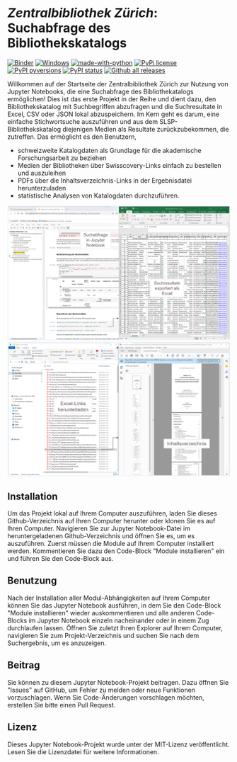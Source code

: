 # *Zentralbibliothek Zürich*: Suchabfrage des Bibliothekskatalogs 

[![Binder](https://mybinder.org/badge_logo.svg)](https://mybinder.org/v2/gh/zb-saml/suche-zb-katalog/main?labpath=Einfache_Suchabfrage_ZB-Katalog.ipynb)
[![Windows](https://svgshare.com/i/ZhY.svg)](https://svgshare.com/i/ZhY.svg)
[![made-with-python](https://img.shields.io/badge/Made%20with-Python-1f425f.svg)](https://www.python.org/)
[![PyPi license](https://badgen.net/pypi/license/pip/)](https://pypi.org/project/pip/)
[![PyPI pyversions](https://img.shields.io/pypi/pyversions/ansicolortags.svg)](https://pypi.python.org/pypi/ansicolortags/)
[![PyPI status](https://img.shields.io/pypi/status/ansicolortags.svg)](https://pypi.python.org/pypi/ansicolortags/)
[![Github all releases](https://img.shields.io/github/downloads/Naereen/StrapDown.js/total.svg)](https://GitHub.com/Naereen/StrapDown.js/releases/)

Willkommen auf der Startseite der Zentralbibliothek Zürich zur Nutzung von Jupyter Notebooks, die eine Suchabfrage des Bibliothekatalogs ermöglichen! Dies ist das erste Projekt in der Reihe und dient dazu, den Bibliothekskatalog mit Suchbegriffen abzufragen und die Suchresultate in Excel, CSV oder JSON lokal abzuspeichern. Im Kern geht es darum, eine einfache Stichwortsuche auszuführen und aus dem SLSP-Bibliothekskatalog diejenigen Medien als Resultate zurückzubekommen, die zutreffen. Das ermöglicht es den Benutzern, 
* schweizweite Katalogdaten als Grundlage für die akademische Forschungsarbeit zu beziehen
* Medien der Bibliotheken über Swisscovery-Links einfach zu bestellen und auszuleihen
* PDFs über die Inhaltsverzeichnis-Links in der Ergebnisdatei herunterzuladen
* statistische Analysen von Katalogdaten durchzuführen.

![screenshot_suchresultat](screenshot_suchresultat.png)
![screenshot_download](screenshot_download.png)

## Installation 

Um das Projekt lokal auf Ihrem Computer auszuführen, laden Sie dieses Github-Verzeichnis auf Ihren Computer herunter oder klonen Sie es auf Ihren Computer. 
Navigieren Sie zur Jupyter Notebook-Datei im heruntergeladenen Github-Verzeichnis und öffnen Sie es, um es auszuführen. 
Zuerst müssen die Module auf Ihrem Computer installiert werden. Kommentieren Sie dazu den Code-Block "Module installieren" ein und führen Sie den Code-Block aus. 

## Benutzung

Nach der Installation aller Modul-Abhängigkeiten auf Ihrem Computer können Sie das Jupyter Notebook ausführen, in dem Sie den Code-Block "Module installieren" wieder auskommentieren und alle anderen Code-Blocks im Jupyter Notebook einzeln nacheinander oder in einem Zug durchlaufen lassen. Öffnen Sie zuletzt Ihren Explorer auf Ihrem Computer, navigieren Sie zum Projekt-Verzeichnis und suchen Sie nach dem Suchergebnis, um es anzuzeigen. 

## Beitrag
Sie können zu diesem Jupyter Notebook-Projekt beitragen. Dazu öffnen Sie "Issues" auf GitHub, um Fehler zu melden oder neue Funktionen vorzuschlagen. Wenn Sie Code-Änderungen vorschlagen möchten, erstellen Sie bitte einen Pull Request. 

## Lizenz 
Dieses Jupyter Notebook-Projekt wurde unter der MIT-Lizenz veröffentlicht. Lesen Sie die Lizenzdatei für weitere Informationen. 
